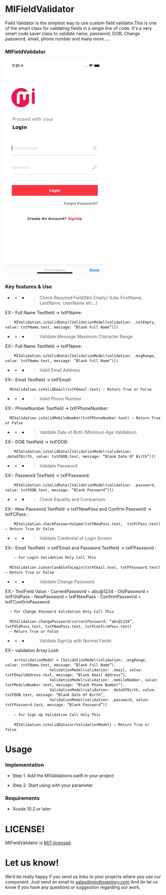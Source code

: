 # MIFieldValidator
Field Validator is the simplest way to use custom field validator.This is one of the smart class for validating fields in a single line of code.  It's a very smart code saver class to validate name, password, DOB, Change password, email, phone number and many more.....
 
### MIFieldValidator
![image](/Media/MIFieldValidator.gif)

### Key features & Use

- - - > Check Required Field(Not Empty) (Like FirstName, LastName, UserName etc…)

EX:- Full Name Textfield -> txtFName: 

		MIValidation.isValidData([ValidationModel(validation: .notEmpty, value: txtFName.text, message: “Blank Full Name”)])

- - - > Validate Message Maximum Character Range

EX:- Full Name Textfield -> txtFName: 

		MIValidation.isValidData([ValidationModel(validation: .msgRange, value: txtFName.text, message: “Blank Full Name”)])

- - - > Valid Email Address

EX:- Email Textfield -> txtFEmail: 

	  MIValidation.isValidEmail(txtFEmail.text) — Return True or False

- - - > Valid Phone Number
		
EX:- PhoneNumber Textfield -> txtFPhoneNumber: 

	  MIValidation.isValidMobileNumber(txtFPhoneNumber.text) — Return True or False

- - - > Validate Date of Birth (Minimum Age Validation)

EX:- DOB Textfield -> txtFDOB: 

		MIValidation.isValidData([ValidationModel(validation: .dateOfBirth, value: txtFDOB.text, message: “Blank Date Of Birth”)])

- - - > Validate Password

EX:- Password Textfield -> txtFPassword: 

		MIValidation.isValidData([ValidationModel(validation: .password, value: txtFDOB.text, message: “Blank Password”)])

- - - > Check Equality and Comparison

EX:- New Password Textfield -> txtFNewPass and Confirm Password -> txtFCPass : 

		MIValidation.checkPasswordsSame(txtFNewPass.text,  txtFCPass.text) — Return True Or False 

- - - > Validate Credential  of Login Screen 

EX:- Email Textfield  -> txtFEmail and Password Textfield -> txtFPassword : 

		— For Login Validation Only Call This

	  MIValidation.isUserCanAbleToLogin(txtFEmail.text, txtFPassword.text) — Return True or False

- - - > Validate Change Password

EX:-  TextField Value
		- CurrentPassword = abc@1234
		- OldPassword = txtFOldPass
		- NewPassword = txtFNewPass
		- ConfirmPassword = txtFConfirmPassword
	
	  — For Change Password Validation Only Call This

	  MIValidation.changePassword(currentPassword: “abc@1234”, txtFOldPass.text, txtFNewPass.text, txtFConfirmPass.text)  		
	  — Return True or False

- - - > Validate SignUp with Normal Fields

EX:-  validation Array Look 

		arrValidationModel = [ValidationModel(validation: .msgRange, value: txtFName.text, message: “Blank Full Name”),
 						ValidationModel(validation: .email, value: txtFEmailAddress.text, message: “Blank Email Address”),
 						ValidationModel(validation: .mobileNumber, value: txtFMobileNumber.text, message: “Blank Phone Number”), 
 						ValidationModel(validation: .dateOfBirth, value: txtFDOB.text, message: “Blank Date Of Birth”, 
						ValidationModel(validation: .password, value: txtFPassword.text, message: “Blank Password”)]

		— For Sign Up Validation Call Only This

		MIValidation.isValidData(arrValidationModel) — Return True or false

# Usage

### Implementation

* Step 1. Add the MIValidations.swift in your project
 
* Step 2. Start using with your parameter

### Requirements
 
* Xcode 10.2 or later
 
# LICENSE!

MIFieldValidator is [MIT-licensed](/LICENSE).

# Let us know!
We’d be really happy if you send us links to your projects where you use our component. Just send an email to sales@mindinventory.com And do let us know if you have any questions or suggestion regarding our work.
